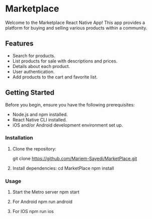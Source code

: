 # Marketplace

Welcome to the Marketplace React Native App! This app provides a platform for buying and selling various products within a community.

## Features

- Search for products.
- List products for sale with descriptions and prices.
- Details about each product.
- User authentication.
- Add products to the cart and favorite list.

## Getting Started

Before you begin, ensure you have the following prerequisites:

- Node.js and npm installed.
- React Native CLI installed.
- iOS and/or Android development environment set up.

### Installation

1. Clone the repository:

   git clone https://github.com/Mariem-Sayedi/MarketPlace.git

2. Install dependencies:
   cd MarketPlace
   npm install

### Usage

1. Start the Metro server
   npm start

2. For Android
   npm run android

3. For IOS
   npm run ios


